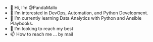 - 👋 Hi, I’m @PandaMallo
- 👀 I’m interested in DevOps, Automation, and Python Development.
- 🌱 I’m currently learning Data Analytics with Python and Ansible Playbooks.
- 💞️ I’m looking to reach my best
- 📫 How to reach me ... by mail

<!---
PandaMallo/PandaMallo is a ✨ special ✨ repository because its `README.md` (this file) appears on your GitHub profile.
You can click the Preview link to take a look at your changes.
--->
